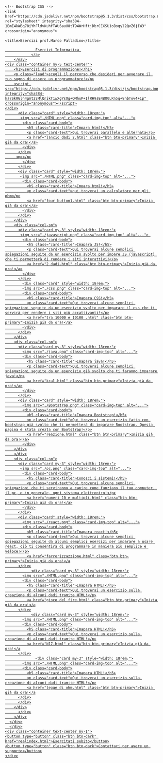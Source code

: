 <!doctype html>
<html lang="en">
  <head>
    <!-- Required meta tags -->
    <meta charset="utf-8">
    <meta name="viewport" content="width=device-width, initial-scale=1">

    <!-- Bootstrap CSS -->
    <link href="https://cdn.jsdelivr.net/npm/bootstrap@5.1.3/dist/css/bootstrap.min.css" rel="stylesheet" integrity="sha384-1BmE4kWBq78iYhFldvKuhfTAU6auU8tT94WrHftjDbrCEXSU1oBoqyl2QvZ6jIW3" crossorigin="anonymous">

    <title>Esercizi prof.Marco Palladino</title>
  </head>
  <body>
    <nav class="navbar navbar-dark bg-dark">
         <div class="container-fluid">
            <a class="navbar-brand" href="#">
               
                  Esercizi Informatica 
                </a>
        </nav>
    <div class="container my-5 text-center">
        <h1>Esercizi di programmazione!</h1>
        <p class="lead">scegli il percorso che desideri per avverare il tuo sogno di essere un programmatore!</p>
        <script src="https://cdn.jsdelivr.net/npm/bootstrap@5.1.3/dist/js/bootstrap.bundle.min.js" integrity="sha384-ka7Sk0Gln4gmtz2MlQnikT1wXgYsOg+OMhuP+IlRH9sENBO0LRn5q+8nbTov4+1p" crossorigin="anonymous"></script>
    </div>
          <div class="card" style="width: 18rem;">
           <img src="./HTML.png" class="card-img-top" alt="...">
            <div class="card-body">
              <h5 class="card-title">Impara html!</h5>
              <p class="card-text">Qui troverai parallelo e alternata</p>
              <a href="lancio dadi 2.html" class="btn btn-primary">Inizia già da ora!</a>
            </div>
          </div>
         <p></p>
            </div>
          </div>
          <div class="card" style="width: 18rem;">
           <img src="./HTML.png" class="card-img-top" alt="...">
            <div class="card-body">
              <h5 class="card-title">Impara html!</h5>
              <p class="card-text">qui troverai un calcolatore per gli ohm</p>
              <a href="four button1.html" class="btn btn-primary">Inizia già da ora!</a>
            </div>
          </div>
        </div>
        <div class="col-sm">
          <div class="card my-3" style="width: 18rem;">
           <img src="./javascript.png" class="card-img-top" alt="..."> 
            <div class="card-body">
              <h5 class="card-title">Imapara JS!</h5>
              <p class="card-text">Qui troverai alcune semplici spiegazioni seguite da un esercizio svolto per impare JS (javascript) che ti permetterà di rendere i siti interattivi!</p>
              <a href="2 dadi.html" class="btn btn-primary">Inizia già da ora!</a>
            </div>
          </div>
            <div class="card" style="width: 18rem;">
            <img src="./css.png" class="card-img-top" alt="...">
            <div class="card-body">
              <h5 class="card-title">Imapara CSS!</h5>
              <p class="card-text">Qui troverai alcune semplici spiegazioni seguite da un esercizio svolto per imparare il css che ti servirà per rendere i siti più accattivanti!</p>
              <a href="tra 10000 e 10100 .html" class="btn btn-primary">Inizia già da ora!</a>
            </div>
          </div>
        </div>
        <div class="col-sm">
          <div class="card my-3" style="width: 18rem;">
            <img src="./java.png" class="card-img-top" alt="...">
            <div class="card-body">
              <h5 class="card-title">Imapara java!</h5>
              <p class="card-text">Qui troverai alcune semplici spiegazioni seguite da un esercizio già svolto che ti faranno imparare java!</p>
              <a href="kcal.html" class="btn btn-primary">Inizia già da ora!</a>
            </div>
          </div>
          <div class="card" style="width: 18rem;">
            <img src="./Bootstrap.png" class="card-img-top" alt="...">
            <div class="card-body">
              <h5 class="card-title">Imapara Bootstrap!</h5>
              <p class="card-text">Qui troverai un esercizio fatto con bootstrap già svolto che ti permetterà di imparare Bootstrap. Questa pagina è stata creata con Bootstrap!</p>
              <a href="reazione.html" class="btn btn-primary">Inizia già da ora!</a>
            </div>
        </div>
        </div>
        <div class="col-sm">
          <div class="card my-3" style="width: 18rem;">
           <img src="./pc.png" class="card-img-top" alt="...">
            <div class="card-body">
              <h5 class="card-title">Conosci i sistemi!</h5>
              <p class="card-text">Qui troverai alcune semplici spiegazioni che ti serviranno a capire come funziano il tuo computer, il pc, e in generale, ogni sistema elettronico!</p>
              <a href="numeri 10 e multipli.html" class="btn btn-primary">Inizia già da ora!</a>
            </div>
          </div>
          <div class="card" style="width: 18rem;">
            <img src="./react.png" class="card-img-top" alt="...">
            <div class="card-body">
              <h5 class="card-title">Imapara react!</h5>
              <p class="card-text">Qui troverai alcune semplici spiegazioni seguite da alcuni semplici esercizi per imparare a usare react, ciò ti consentira di programmare in maniera più semplice e veloce!</p>
              <a href="farrorizzazzione.html" class="btn btn-primary">Inizia già da ora!</a
          </div>
                <div class="card my-3" style="width: 18rem;">
            <img src="./HTML.png" class="card-img-top" alt="...">
            <div class="card-body">
              <h5 class="card-title">Imapara HTML!</h5>
              <p class="card-text">Qui troverai un esercizio sulla creazione di alcuni dadi tramite HTML!</p>
              <a href="gioco del fire.html" class="btn btn-primary">Inizia già da ora!</a
          </div>
                <div class="card my-3" style="width: 18rem;">
            <img src="./HTML.png" class="card-img-top" alt="...">
            <div class="card-body">
              <h5 class="card-title">Imapara HTML!</h5>
              <p class="card-text">Qui troverai un esercizio sulla creazione di alcuni dadi tramite HTML!</p>
              <a href="N17.html" class="btn btn-primary">Inizia già da ora!</a
          </div>
                  <div class="card my-3" style="width: 18rem;">
            <img src="./HTML.png" class="card-img-top" alt="...">
            <div class="card-body">
              <h5 class="card-title">Imapara HTML!</h5>
              <p class="card-text">Qui troverai un esercizio sulla creazione di alcuni dadi tramite HTML!</p>
              <a href="legge di ohm.html" class="btn btn-primary">Inizia già da ora!</a
          </div>
          </div>
        </div>
          </div>
        </div>
      </div>
      </div>
    <div class="conteiner text-center my-1">
    <button type="button" class="btn btn-dark" href="realindex.html">Esercitati subito</button>
    <button type="button" class="btn btn-dark">Contattaci per avere un supporto</button>
    </div>
  </body>                  
</html>
